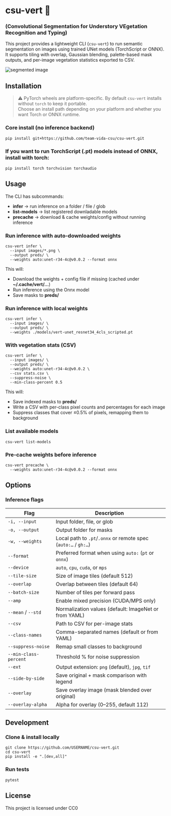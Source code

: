 # csu-vert 🌿
### (Convolutional Segmentation for Understory VEgetation Recognition and Typing)

This project provides a lightweight CLI (`csu-vert`) to run semantic segmentation on images using trained UNet models (TorchScript or ONNX). 
It supports tiling with overlap, Gaussian blending, palette-based mask outputs, and per-image vegetation statistics exported to CSV.

![segmented image](https://github.com/team-vida-csu/csu-vert/blob/main/src/vert/images/githubdemo_photo.png)

## Installation

> ⚠️ PyTorch wheels are platform-specific. By default `csu-vert` installs without `torch` to keep it portable.  
> Choose an install path depending on your platform and whether you want Torch or ONNX runtime.

### Core install (no inference backend)

```bash
pip install git+https://github.com/team-vida-csu/csu-vert.git
```
### If you want to run TorchScript (.pt) models instead of ONNX, install with torch:
~~~
pip install torch torchvision torchaudio
~~~
## Usage
The CLI has subcommands:
- **infer** -> run inference on a folder / file / glob
- **list-models** -> list registered downladable models
- **precache** -> download & cache weights/config without running inference
### Run inference with auto-downloaded weights
~~~
csu-vert infer \
  --input images/*.png \
  --output preds/ \
  --weights auto:unet-r34-4c@v0.0.2 --format onnx
~~~
This will:
- Download the weights + config file if missing (cached under **~/.cache/vert/…**)
- Run inference using the Onnx model
- Save masks to **preds/**
### Run inference with local weights
~~~
csu-vert infer \
  --input images/ \
  --output preds/ \
  --weights ./models/vert-unet_resnet34_4cls_scripted.pt
~~~
### With vegetation stats (CSV)
~~~
csu-vert infer \
  --input images/ \
  --output preds/ \
  --weights auto:unet-r34-4c@v0.0.2 \
  --csv stats.csv \
  --suppress-noise \
  --min-class-percent 0.5
~~~
This will:
- Save indexed masks to **preds/**
- Write a CSV with per-class pixel counts and percentages for each image
- Suppress classes that cover ≤0.5% of pixels, remapping them to background
### List available models
~~~
csu-vert list-models
~~~
### Pre-cache weights before inference
~~~
csu-vert precache \
  --weights auto:unet-r34-4c@v0.0.2 --format onnx
~~~

## Options
### Inference flags

| Flag                  | Description                                                    |
| --------------------- | -------------------------------------------------------------- |
| `-i, --input`         | Input folder, file, or glob                                    |
| `-o, --output`        | Output folder for masks                                        |
| `-w, --weights`       | Local path to `.pt`/`.onnx` or remote spec (`auto:…` / `gh:…`) |
| `--format`            | Preferred format when using `auto:` (`pt` or `onnx`)           |
| `--device`            | `auto`, `cpu`, `cuda`, or `mps`                                |
| `--tile-size`         | Size of image tiles (default 512)                              |
| `--overlap`           | Overlap between tiles (default 64)                             |
| `--batch-size`        | Number of tiles per forward pass                               |
| `--amp`               | Enable mixed precision (CUDA/MPS only)                         |
| `--mean` / `--std`    | Normalization values (default: ImageNet or from YAML)          |
| `--csv`               | Path to CSV for per-image stats                                |
| `--class-names`       | Comma-separated names (default or from YAML)                   |
| `--suppress-noise`    | Remap small classes to background                              |
| `--min-class-percent` | Threshold % for noise suppression                              |
| `--ext`               | Output extension: `png` (default), `jpg`, `tif`                |
| `--side-by-side`      | Save original + mask comparison with legend                    |
| `--overlay`           | Save overlay image (mask blended over original)                |
| `--overlay-alpha`     | Alpha for overlay (0–255, default 112)                         |


## Development
### Clone & install locally
~~~
git clone https://github.com/USERNAME/csu-vert.git
cd csu-vert
pip install -e ".[dev,all]"
~~~
### Run tests
~~~
pytest
~~~
## License
This project is licensed under CC0
